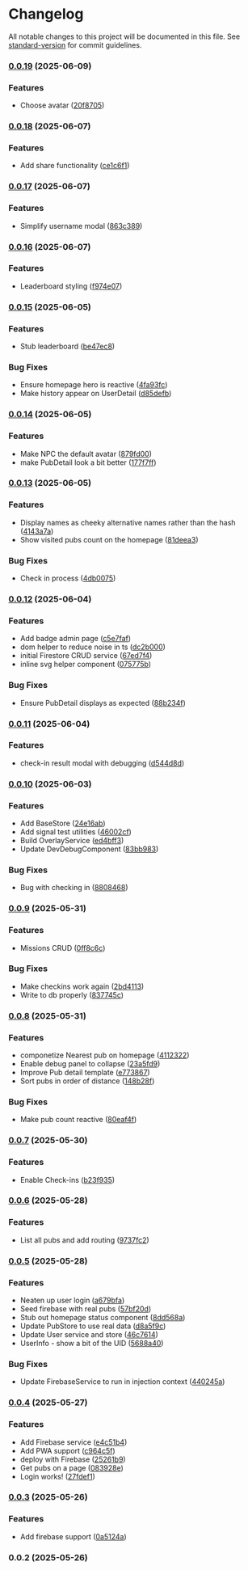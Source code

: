 # Changelog

All notable changes to this project will be documented in this file. See [standard-version](https://github.com/conventional-changelog/standard-version) for commit guidelines.

### [0.0.19](https://github.com/marvinbarretto/spoons-ng/compare/v0.0.18...v0.0.19) (2025-06-09)


### Features

* Choose avatar ([20f8705](https://github.com/marvinbarretto/spoons-ng/commit/20f870598b976dd8cd52d939f8451b60266017e3))

### [0.0.18](https://github.com/marvinbarretto/spoons-ng/compare/v0.0.17...v0.0.18) (2025-06-07)


### Features

* Add share functionality ([ce1c6f1](https://github.com/marvinbarretto/spoons-ng/commit/ce1c6f1e441f0ec367edcb9b78049a42b196c8f0))

### [0.0.17](https://github.com/marvinbarretto/spoons-ng/compare/v0.0.16...v0.0.17) (2025-06-07)


### Features

* Simplify username modal ([863c389](https://github.com/marvinbarretto/spoons-ng/commit/863c38941c2d508666a9af4bc68200f2710a378c))

### [0.0.16](https://github.com/marvinbarretto/spoons-ng/compare/v0.0.15...v0.0.16) (2025-06-07)


### Features

* Leaderboard styling ([f974e07](https://github.com/marvinbarretto/spoons-ng/commit/f974e07420c10ac4a0d7436ad31e0e4fc93af2a1))

### [0.0.15](https://github.com/marvinbarretto/spoons-ng/compare/v0.0.14...v0.0.15) (2025-06-05)


### Features

* Stub leaderboard ([be47ec8](https://github.com/marvinbarretto/spoons-ng/commit/be47ec8c2c8ffdd0d27cd6fd214c71b7f6e61fbb))


### Bug Fixes

* Ensure homepage hero is reactive ([4fa93fc](https://github.com/marvinbarretto/spoons-ng/commit/4fa93fc321ffcb1b8fad45790ad223398269479e))
* Make history appear on UserDetail ([d85defb](https://github.com/marvinbarretto/spoons-ng/commit/d85defb4175748513a8429abcd52ad529990b64c))

### [0.0.14](https://github.com/marvinbarretto/spoons-ng/compare/v0.0.13...v0.0.14) (2025-06-05)


### Features

* Make NPC the default avatar ([879fd00](https://github.com/marvinbarretto/spoons-ng/commit/879fd009718f2577a9ef2e554241dc20c77f9568))
* make PubDetail look a bit better ([177f7ff](https://github.com/marvinbarretto/spoons-ng/commit/177f7ffda124c6f2fa21670d488f3b55b31a79d8))

### [0.0.13](https://github.com/marvinbarretto/spoons-ng/compare/v0.0.12...v0.0.13) (2025-06-05)


### Features

* Display names as cheeky alternative names rather than the hash ([4143a7a](https://github.com/marvinbarretto/spoons-ng/commit/4143a7a47a8424befe7873b52ff9078ac79e2ed3))
* Show visited pubs count on the homepage ([81deea3](https://github.com/marvinbarretto/spoons-ng/commit/81deea398f21f5c811587c24e933af100e462006))


### Bug Fixes

* Check in process ([4db0075](https://github.com/marvinbarretto/spoons-ng/commit/4db007567da2f8f3f769ca86dc9e2f3bfbbf86e5))

### [0.0.12](https://github.com/marvinbarretto/spoons-ng/compare/v0.0.11...v0.0.12) (2025-06-04)


### Features

* Add badge admin page ([c5e7faf](https://github.com/marvinbarretto/spoons-ng/commit/c5e7faf33c5e753dbe316c2b56b959310573de7d))
* dom helper to reduce noise in ts ([dc2b000](https://github.com/marvinbarretto/spoons-ng/commit/dc2b0001526417ef6bc29238011e8bba4f092bf6))
* initial Firestore CRUD service ([67ed7f4](https://github.com/marvinbarretto/spoons-ng/commit/67ed7f44a3b7024632233fe01f8a775c14534eb9))
* inline svg helper component ([075775b](https://github.com/marvinbarretto/spoons-ng/commit/075775b48db7e5e0000bb9c1d8bf47e455100bf4))


### Bug Fixes

* Ensure PubDetail displays as expected ([88b234f](https://github.com/marvinbarretto/spoons-ng/commit/88b234f9a08bf12eaf6015c7c0f6c45ed31cfeb1))

### [0.0.11](https://github.com/marvinbarretto/spoons-ng/compare/v0.0.10...v0.0.11) (2025-06-04)


### Features

* check-in result modal with debugging ([d544d8d](https://github.com/marvinbarretto/spoons-ng/commit/d544d8d94e54d587a73824d93cab8d68f9e73677))

### [0.0.10](https://github.com/marvinbarretto/spoons-ng/compare/v0.0.9...v0.0.10) (2025-06-03)


### Features

* Add BaseStore ([24e16ab](https://github.com/marvinbarretto/spoons-ng/commit/24e16ab297c74ac92973595544b0b4bc5d56dedf))
* Add signal test utilities ([46002cf](https://github.com/marvinbarretto/spoons-ng/commit/46002cf2cbea11a3e4f56889c5a00bdf6b1ceddd))
* Build OverlayService ([ed4bff3](https://github.com/marvinbarretto/spoons-ng/commit/ed4bff3d5c736be594a6df4fb0e1efacd1adf3b4))
* Update DevDebugComponent ([83bb983](https://github.com/marvinbarretto/spoons-ng/commit/83bb9835339a62fefeea9bc7cbfd1d681daf82a0))


### Bug Fixes

* Bug with checking in ([8808468](https://github.com/marvinbarretto/spoons-ng/commit/8808468bdd6ef4e64b0b9e341d357127e3d8eec9))

### [0.0.9](https://github.com/marvinbarretto/spoons-ng/compare/v0.0.8...v0.0.9) (2025-05-31)


### Features

* Missions CRUD ([0ff8c6c](https://github.com/marvinbarretto/spoons-ng/commit/0ff8c6c176a28b089a764fe27a5f047d3f6cf227))


### Bug Fixes

* Make checkins work again ([2bd4113](https://github.com/marvinbarretto/spoons-ng/commit/2bd4113c816e4f7e2f80062a287c93ba64342fad))
* Write to db properly ([837745c](https://github.com/marvinbarretto/spoons-ng/commit/837745ce0665a8f2fdd3469cd6c9d6f71d240b31))

### [0.0.8](https://github.com/marvinbarretto/spoons-ng/compare/v0.0.7...v0.0.8) (2025-05-31)


### Features

* componetize Nearest pub on homepage ([4112322](https://github.com/marvinbarretto/spoons-ng/commit/4112322cecf669af826dafa4fce1952a3d750cf0))
* Enable debug panel to collapse ([23a5fd9](https://github.com/marvinbarretto/spoons-ng/commit/23a5fd96ac3cca065955f74fcf7aecb82806b182))
* Improve Pub detail template ([e773867](https://github.com/marvinbarretto/spoons-ng/commit/e773867959ecfb0ddb03151b335e309b106b0248))
* Sort pubs in order of distance ([148b28f](https://github.com/marvinbarretto/spoons-ng/commit/148b28f9046a6a020d5a2e66f027c852014c752e))


### Bug Fixes

* Make pub count reactive ([80eaf4f](https://github.com/marvinbarretto/spoons-ng/commit/80eaf4ff80902a9495a709d4ff6ddd502daf6091))

### [0.0.7](https://github.com/marvinbarretto/spoons-ng/compare/v0.0.6...v0.0.7) (2025-05-30)


### Features

* Enable Check-ins ([b23f935](https://github.com/marvinbarretto/spoons-ng/commit/b23f93565c555d18c3c3982ab63d9909fc235364))

### [0.0.6](https://github.com/marvinbarretto/spoons-ng/compare/v0.0.5...v0.0.6) (2025-05-28)


### Features

* List all pubs and add routing ([9737fc2](https://github.com/marvinbarretto/spoons-ng/commit/9737fc2d56f3f06a8bf68512f9cb43b99d8d0e2f))

### [0.0.5](https://github.com/marvinbarretto/spoons-ng/compare/v0.0.4...v0.0.5) (2025-05-28)


### Features

* Neaten up user login ([a679bfa](https://github.com/marvinbarretto/spoons-ng/commit/a679bfa8c7c6125d6979f09b5b5eb5082c651bf0))
* Seed firebase with real pubs ([57bf20d](https://github.com/marvinbarretto/spoons-ng/commit/57bf20d0e2c03273fd9531517517c3f6526731e7))
* Stub out homepage status component ([8dd568a](https://github.com/marvinbarretto/spoons-ng/commit/8dd568a0241d5e846507b2ec350ff2aa869609b5))
* Update PubStore to use real data ([d8a5f9c](https://github.com/marvinbarretto/spoons-ng/commit/d8a5f9ca9fae35ad9c05fe3f0c270a8240d1a5c7))
* Update User service and store ([46c7614](https://github.com/marvinbarretto/spoons-ng/commit/46c761429c1d713b67b226132bf40b0a417c85f6))
* UserInfo - show a bit of the UID ([5688a40](https://github.com/marvinbarretto/spoons-ng/commit/5688a4038639a8956bf62aabf2d6b5f5f0099695))


### Bug Fixes

* Update FirebaseService to run in injection context ([440245a](https://github.com/marvinbarretto/spoons-ng/commit/440245a2bac0a2018f7c6750640cda2fd449e4e0))

### [0.0.4](https://github.com/marvinbarretto/spoons-ng/compare/v0.0.3...v0.0.4) (2025-05-27)


### Features

* Add Firebase service ([e4c51b4](https://github.com/marvinbarretto/spoons-ng/commit/e4c51b4024c07213815c407bc3412b52c84898db))
* Add PWA support ([c964c5f](https://github.com/marvinbarretto/spoons-ng/commit/c964c5fe18b8e079ff586c7a2c1e461f6fb3f119))
* deploy with Firebase ([25261b9](https://github.com/marvinbarretto/spoons-ng/commit/25261b9d498396685c596109198b0d1e37b60344))
* Get pubs on a page ([083928e](https://github.com/marvinbarretto/spoons-ng/commit/083928efdfc816672aae5b8dd4fb9de129a588b0))
* Login works! ([27fdef1](https://github.com/marvinbarretto/spoons-ng/commit/27fdef1ed35c74a17c2a81a07c2f8fe1fd519c1f))

### [0.0.3](https://github.com/marvinbarretto/spoons-ng/compare/v0.0.2...v0.0.3) (2025-05-26)


### Features

* Add firebase support ([0a5124a](https://github.com/marvinbarretto/spoons-ng/commit/0a5124a800dba8c6dbd08fa431678c1ea102f228))

### 0.0.2 (2025-05-26)
